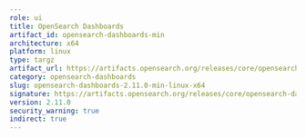 ```yaml
---
role: ui
title: OpenSearch Dashboards
artifact_id: opensearch-dashboards-min
architecture: x64
platform: linux
type: targz
artifact_url: https://artifacts.opensearch.org/releases/core/opensearch-dashboards/2.11.0/opensearch-dashboards-min-2.11.0-linux-x64.tar.gz
category: opensearch-dashboards
slug: opensearch-dashboards-2.11.0-min-linux-x64
signature: https://artifacts.opensearch.org/releases/core/opensearch-dashboards/2.11.0/opensearch-dashboards-min-2.11.0-linux-x64.tar.gz.sig
version: 2.11.0
security_warning: true
indirect: true
---
```

